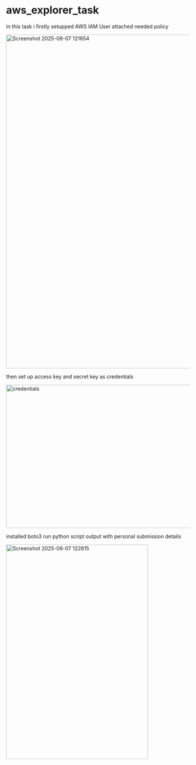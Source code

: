 # aws_explorer_task
in this task i  firstly setupped AWS IAM User
attached needed policy


<img width="1877" height="913" alt="Screenshot 2025-08-07 121654" src="https://github.com/user-attachments/assets/61eb67ed-5022-4623-9af1-d5ce1e19c3e7" />


then set up access key and secret key as credentials


<img width="954" height="392" alt="credentials" src="https://github.com/user-attachments/assets/3ecd55eb-6bd1-46e7-a767-4d8028553501" />


installed boto3
run python script 
output with personal submission details



<img width="389" height="587" alt="Screenshot 2025-08-07 122815" src="https://github.com/user-attachments/assets/85a2cd83-1d82-44c9-b379-e8b24404b058" />
